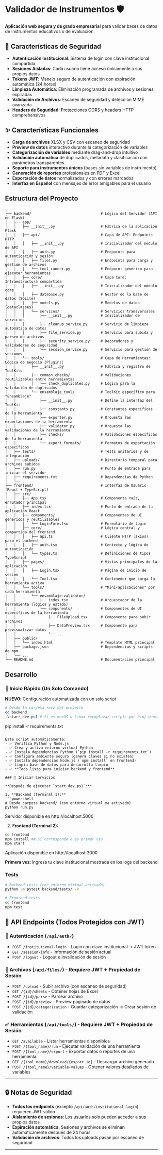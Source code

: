 # Validador de Instrumentos 🛡️

**Aplicación web segura y de grado empresarial** para validar bases de datos de instrumentos educativos o de evaluación.

## 🔐 Características de Seguridad

- **Autenticación Institucional**: Sistema de login con clave institucional compartida
- **Sesiones Aisladas**: Cada usuario tiene acceso únicamente a sus propios datos
- **Tokens JWT**: Manejo seguro de autenticación con expiración automática (24 horas)
- **Limpieza Automática**: Eliminación programada de archivos y sesiones expiradas
- **Validación de Archivos**: Escaneo de seguridad y detección MIME avanzada
- **Headers de Seguridad**: Protecciones CORS y headers HTTP comprehensivos

## ✨ Características Funcionales

- **Carga de archivos** XLSX y CSV con escaneo de seguridad
- **Preview de datos** interactivo durante la categorización de variables
- **Categorización de variables** mediante drag-and-drop intuitivo
- **Validación automática** de duplicados, metadata y clasificación con parámetros transparentes
- **Soporte para instrumentos únicos** (bases sin variables de instrumento)
- **Generación de reportes** profesionales en PDF y Excel
- **Exportación de datos** normalizados y con errores marcados
- **Interfaz en Español** con mensajes de error amigables para el usuario

## Estructura del Proyecto

```
.
├── backend/                                # Lógica del Servidor (API en Flask)
│   ├── app/
│   │   ├── __init__.py                     # Fábrica de la aplicación Flask
│   │   ├── api/                            # Capa de API: Endpoints HTTP
│   │   │   ├── __init__.py                 # Inicializador del módulo de API
│   │   │   ├── auth.py                     # Endpoints para autenticación y sesión
│   │   │   ├── files.py                    # Endpoints para carga y gestión de archivos
│   │   │   └── tool_runner.py              # Endpoint genérico para ejecutar herramientas
│   │   ├── core/                           # Capa Core: Infraestructura compartida
│   │   │   ├── __init__.py                 # Inicializador del módulo core
│   │   │   ├── database.py                 # Gestor de la base de datos (SQLite)
│   │   │   ├── models.py                   # Modelos de datos (dataclasses)
│   │   │   └── services/                   # Servicios transversales
│   │   │       ├── __init__.py             # Inicializador de servicios
│   │   │       ├── cleanup_service.py      # Servicio de limpieza automática de datos
│   │   │       ├── file_service.py         # Servicio para subida y parseo de archivos
│   │   │       ├── security_service.py     # Decoradores y validadores de seguridad
│   │   │       └── session_service.py      # Servicio para gestión de sesiones
│   │   └── tools/                          # Capa de Herramientas: Lógica de negocio (Plugins)
│   │       ├── __init__.py                 # Fábrica y registro de ToolKits
│   │       ├── common_checks/              # Validaciones reutilizables entre herramientas
│   │       │   └── check_duplicates.py     # Lógica para la validación de duplicados
│   │       └── ensamblaje_tool/            # ToolKit específico para "Ensamblaje"
│   │           ├── __init__.py             # Define la interfaz del ToolKit
│   │           ├── constants.py            # Constantes específicas de la herramienta
│   │           ├── exporter.py             # Orquesta las exportaciones de la herramienta
│   │           ├── validator.py            # Orquesta las validaciones de la herramienta
│   │           ├── checks/                 # Validaciones específicas de la herramienta
│   │           └── export_formats/         # Formatos de exportación específicos
│   ├── tests/                              # Tests unitarios y de integración
│   ├── uploads/                            # Directorio temporal para archivos subidos
│   ├── run.py                              # Punto de entrada para iniciar el servidor
│   ├── requirements.txt                    # Dependencias de Python
│   └── ...
├── frontend/                               # Interfaz de Usuario (React + TypeScript)
│   ├── src/
│   │   ├── App.tsx                         # Componente raíz, enrutador principal
│   │   ├── index.tsx                       # Punto de entrada de la aplicación React
│   │   ├── components/                     # Componentes de UI genéricos y reutilizables
│   │   │   └── LoginForm.tsx               # Formulario de login
│   │   ├── core/                           # Lógica central y compartida del frontend
│   │   │   ├── api.ts                      # Cliente HTTP (axios) para el backend
│   │   │   ├── auth.tsx                    # Contexto y lógica de autenticación
│   │   │   └── types.ts                    # Definiciones de tipos TypeScript
│   │   ├── pages/                          # Vistas principales de la aplicación
│   │   │   ├── Login.tsx                   # Página de inicio de sesión
│   │   │   └── Tool.tsx                    # Contenedor que carga la herramienta activa
│   │   └── tools/                          # "Mini-aplicaciones" por cada herramienta
│   │       └── ensamblaje-validator/
│   │           ├── index.tsx               # Orquestador de la herramienta (lógica y estado)
│   │           └── components/             # Componentes de UI específicos de la herramienta
│   │               ├── FileUpload.tsx      # Componente para subir archivos
│   │               ├── DataPreview.tsx     # Componente para previsualizar datos
│   │               └── ...
│   ├── public/
│   │   └── index.html                      # Template HTML principal
│   ├── package.json                        # Dependencias y scripts de npm
│   └── ...
└── README.md                               # Documentación principal
```

## Desarrollo

### 🚀 Inicio Rápido (Un Solo Comando)

**NUEVO**: Configuración automatizada con un solo script

```powershell
# Desde la carpeta raíz del proyecto
cd backend
.\start_dev.ps1 # Si es macOS o Linux reemplazar script/ por bin/ dentro del script
```
pip install -r requirements.txt
```

Este script automáticamente:
- ✅ Verifica Python y Node.js
- ✅ Crea y activa entorno virtual Python
- ✅ Instala dependencias Python (`pip install -r requirements.txt`)
- ✅ Configura ambiente seguro (genera claves si no existen)
- ✅ Instala dependencias Node.js (`npm install` en frontend)
- ✅ Limpia base de datos para desarrollo limpio
- ✅ **Todo listo para iniciar backend y frontend**

### 🎯 Iniciar Servicios

**Después de ejecutar `start_dev.ps1`:**

1. **Backend (Terminal 1):**
```powershell
# Desde carpeta backend/ (con entorno virtual ya activado)
python run.py
```
Servidor disponible en http://localhost:5000

2. **Frontend (Terminal 2):**
```bash
cd frontend
npm install ## Si corresponde o es primer uso
npm start
```
Aplicación disponible en http://localhost:3000

**Primera vez**: Ingresa tu clave institucional mostrada en los logs del backend

### Tests

```bash
# Backend tests (con entorno virtual activado)
python -m pytest backend/tests/ -v

# Frontend tests
cd frontend
npm test
```

## 🔌 API Endpoints (Todos Protegidos con JWT)

### 🔐 Autenticación (`/api/auth/`)
- `POST /institutional-login` - Login con clave institucional → JWT token
- `GET /session-info` - Información de sesión actual
- `POST /logout` - Logout e invalidación de sesión

### 📁 Archivos (`/api/files/`) - Requiere JWT + Propiedad de Sesión
- `POST /upload` - Subir archivo (con escaneo de seguridad)
- `GET /{id}/sheets` - Obtener hojas de Excel
- `POST /{id}/parse` - Parsear archivo
- `POST /{id}/preview` - Preview paginado de datos
- `POST /{id}/categorization` - Guardar categorización → Crear sesión de validación

### ✅ Herramientas (`/api/tools/`) - Requiere JWT + Propiedad de Sesión
- `GET /available` - Listar herramientas disponibles
- `POST /{tool_name}/run` - Ejecutar validación de una herramienta
- `POST /{tool_name}/export` - Exportar datos o reportes de una herramienta
- `GET /{tool_name}/download/{export_id}` - Descargar archivo generado
- `POST /{tool_name}/variable-values` - Obtener valores detallados de variables

---

## 🔒 Notas de Seguridad

- **Todos los endpoints** (excepto `/api/auth/institutional-login`) requieren JWT válido
- **Aislamiento de sesiones**: Los usuarios solo pueden acceder a sus propios datos
- **Expiración automática**: Sesiones y archivos se eliminan automáticamente después de 24 horas
- **Validación de archivos**: Todos los uploads pasan por escaneo de seguridad

---